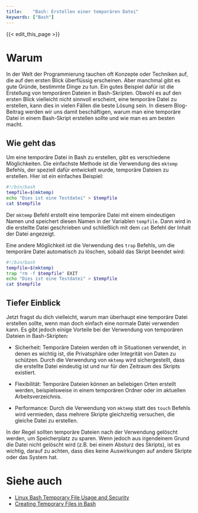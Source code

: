 ```yaml
---
title:    "Bash: Erstellen einer temporären Datei"
keywords: ["Bash"]
---
```


{{< edit_this_page >}}

# Warum

In der Welt der Programmierung tauchen oft Konzepte oder Techniken auf, die auf den ersten Blick überflüssig erscheinen. Aber manchmal gibt es gute Gründe, bestimmte Dinge zu tun. Ein gutes Beispiel dafür ist die Erstellung von temporären Dateien in Bash-Skripten. Obwohl es auf den ersten Blick vielleicht nicht sinnvoll erscheint, eine temporäre Datei zu erstellen, kann dies in vielen Fällen die beste Lösung sein. In diesem Blog-Beitrag werden wir uns damit beschäftigen, warum man eine temporäre Datei in einem Bash-Skript erstellen sollte und wie man es am besten macht.

## Wie geht das

Um eine temporäre Datei in Bash zu erstellen, gibt es verschiedene Möglichkeiten. Die einfachste Methode ist die Verwendung des `mktemp` Befehls, der speziell dafür entwickelt wurde, temporäre Dateien zu erstellen. Hier ist ein einfaches Beispiel:

```Bash
#!/bin/bash
tempfile=$(mktemp)
echo "Dies ist eine Testdatei" > $tempfile
cat $tempfile
```

Der `mktemp` Befehl erstellt eine temporäre Datei mit einem eindeutigen Namen und speichert diesen Namen in der Variablen `tempfile`. Dann wird in die erstellte Datei geschrieben und schließlich mit dem `cat` Befehl der Inhalt der Datei angezeigt.

Eine andere Möglichkeit ist die Verwendung des `trap` Befehls, um die temporäre Datei automatisch zu löschen, sobald das Skript beendet wird:

```Bash
#!/bin/bash
tempfile=$(mktemp)
trap "rm -f $tempfile" EXIT
echo "Dies ist eine Testdatei" > $tempfile
cat $tempfile
```

## Tiefer Einblick

Jetzt fragst du dich vielleicht, warum man überhaupt eine temporäre Datei erstellen sollte, wenn man doch einfach eine normale Datei verwenden kann. Es gibt jedoch einige Vorteile bei der Verwendung von temporären Dateien in Bash-Skripten:

- Sicherheit: Temporäre Dateien werden oft in Situationen verwendet, in denen es wichtig ist, die Privatsphäre oder Integrität von Daten zu schützen. Durch die Verwendung von `mktemp` wird sichergestellt, dass die erstellte Datei eindeutig ist und nur für den Zeitraum des Skripts existiert.

- Flexibilität: Temporäre Dateien können an beliebigen Orten erstellt werden, beispielsweise in einem temporären Ordner oder im aktuellen Arbeitsverzeichnis.

- Performance: Durch die Verwendung von `mktemp` statt des `touch` Befehls wird vermieden, dass mehrere Skripte gleichzeitig versuchen, die gleiche Datei zu erstellen.

In der Regel sollten temporäre Dateien nach der Verwendung gelöscht werden, um Speicherplatz zu sparen. Wenn jedoch aus irgendeinem Grund die Datei nicht gelöscht wird (z.B. bei einem Absturz des Skripts), ist es wichtig, darauf zu achten, dass dies keine Auswirkungen auf andere Skripte oder das System hat.

# Siehe auch

- [Linux Bash Temporary File Usage and Security](https://blog.famzah.net/2010/12/06/temporary-files-in-shell-scripts/)
- [Creating Temporary Files in Bash](https://www.linuxjournal.com/content/creating-temporary-files-bash)